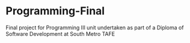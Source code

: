 # Programming-Final
Final project for Programming III unit undertaken as part of a Diploma of Software Development at South Metro TAFE
